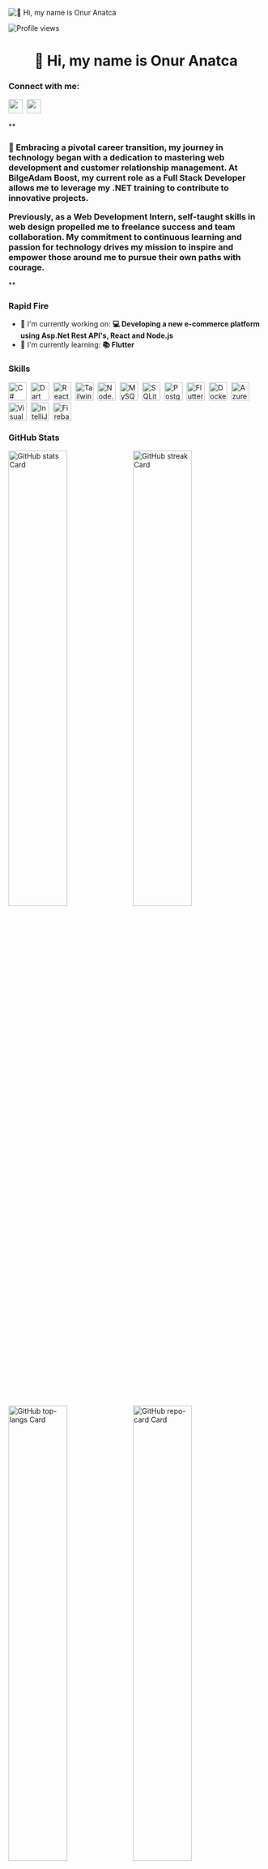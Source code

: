 ![👋 Hi, my name is Onur Anatca](https://static.wixstatic.com/media/53fad0_ce0704caa0174d6aa9b2b8101a62fa77~mv2.gif)

![Profile views](https://komarev.com/ghpvc/?username=Uricaryn&label=Profile%20views&color=0e75b6&style=flat)

<div id="toc">
  <ul align="center" style="list-style: none">
    <summary>
      <h1>
        👋 Hi, my name is Onur Anatca
      </h1>
    </summary>
  </ul>
</div>

**<h3 align="left">Connect with me:</h3>** 
<p align="left"><a href="https://www.linkedin.com/in/https://www.linkedin.com/in/onuranatca/" target="_blank"><img src="https://img.shields.io/badge/LinkedIn-0077B5?style=for-the-badge&logo=linkedin&logoColor=white" height="28" style="margin-right: 4px"></a> <a href="https://www.instagram.com/https://www.instagram.com/phothlorien/" target="_blank"><img src="https://img.shields.io/badge/Instagram-E4405F?style=for-the-badge&logo=instagram&logoColor=white" height="28" style="margin-right: 4px"></a></p>

 **<h3 align="left">🚀 Embracing a pivotal career transition, my journey in technology began with a dedication to mastering web development and customer relationship management. At BilgeAdam Boost, my current role as a Full Stack Developer allows me to leverage my .NET training to contribute to innovative projects.

Previously, as a Web Development Intern, self-taught skills in web design propelled me to freelance success and team collaboration. My commitment to continuous learning and passion for technology drives my mission to inspire and empower those around me to pursue their own paths with courage.</h3>**

**<h3 align="left">Rapid Fire</h3>**

- 💼 I'm currently working on: **💻 Developing a new e-commerce platform using Asp.Net Rest API's, React and Node.js**
- 🌱 I'm currently learning: **📚 Flutter**

 **<h3 align="left">Skills</h3>**

<div style="display: flex; flex-wrap: wrap; gap: 4px; justify-content: left;"><img src="https://cdn.jsdelivr.net/gh/devicons/devicon/icons/csharp/csharp-plain.svg" height="36" alt="C#" style="margin-right: 4px"> <img src="https://img.shields.io/badge/Dart-0175C2?logo=dart&logoColor=white" height="36" alt="Dart" style="margin-right: 4px"> <img src="https://img.shields.io/badge/React-20232A?logo=react&logoColor=61DAFB" height="36" alt="React" style="margin-right: 4px"> <img src="https://img.shields.io/badge/Tailwind_CSS-38B2AC?logo=tailwind-css&logoColor=white" height="36" alt="Tailwind CSS" style="margin-right: 4px"> <img src="https://img.shields.io/badge/Node.js-8CC84B?logo=node.js&logoColor=white" height="36" alt="Node.js" style="margin-right: 4px"> <img src="https://img.shields.io/badge/MySQL-4479A1?logo=mysql&logoColor=white" height="36" alt="MySQL" style="margin-right: 4px"> <img src="https://img.shields.io/badge/SQLite-003B57?logo=sqlite&logoColor=white" height="36" alt="SQLite" style="margin-right: 4px"> <img src="https://img.shields.io/badge/PostgreSQL-316192?logo=postgresql&logoColor=white" height="36" alt="PostgreSQL" style="margin-right: 4px"> <img src="https://img.shields.io/badge/Flutter-02569B?logo=flutter&logoColor=white" height="36" alt="Flutter" style="margin-right: 4px"> <img src="https://img.shields.io/badge/Docker-2496ED?logo=docker&logoColor=white" height="36" alt="Docker" style="margin-right: 4px"> <img src="https://img.shields.io/badge/Azure_DevOps-0078D7?logo=azure-devops&logoColor=white" height="36" alt="Azure DevOps" style="margin-right: 4px"> <img src="https://img.shields.io/badge/Visual_Studio_Code-007ACC?logo=visual-studio-code&logoColor=white" height="36" alt="Visual Studio Code" style="margin-right: 4px"> <img src="https://img.shields.io/badge/IntelliJ_IDEA-000000?logo=intellij-idea&logoColor=white" height="36" alt="IntelliJ IDEA" style="margin-right: 4px"> <img src="https://img.shields.io/badge/Firebase-FFCA28?logo=firebase&logoColor=white" height="36" alt="Firebase" style="margin-right: 4px"></div>

 **<h3 align="left">GitHub Stats</h3>**

<p align="left">
  <img width="48%" src="https://github-readme-stats.vercel.app/api?username=sushilmagare10&theme=react&hide_title=false&hide_rank=false&show_icons=false&include_all_commits=false&count_private=true&line_height=23" alt="GitHub stats Card" />
  <img width="48%" src="https://streak-stats.demolab.com/?user=sushilmagare10&theme=react&hide_border=false&date_format=M+j%5B%2C+Y%5D&mode=daily&hide_total_contributions=false&hide_current_streak=false&hide_longest_streak=false&card_height=200" alt="GitHub streak Card" />
</p>

<p align="left">
  <img width="48%" src="https://github-readme-stats.vercel.app/api/top-langs?username=sushilmagare10&theme=react&hide_title=false&layout=compact&langs_count=6&hide_progress=false&card_width=400" alt="GitHub top-langs Card" />
  <img width="48%" src="https://github-readme-stats.vercel.app/api/pin/?username=sushilmagare10&repo=Bubble&bg_color=35%2C2dd4bf%2C784BA0%2C2B86C5&show_owner=true&title_color=fff&text_color=fff&icon_color=fff" alt="GitHub repo-card Card" />
</p>

